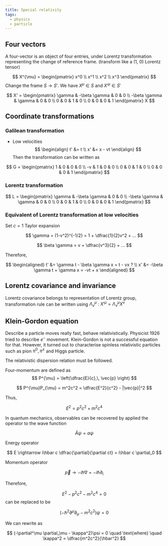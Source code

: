 ```yaml
---
title: Special relativity
tags:
  - physics
  - particle
---
```

## Four vectors
A four-vector is an object of four entries, under Lorentz transformation representing the change of reference frame. (transform like a (1, 0) Lorentz tensor)

$$
X^{\mu} = \begin{pmatrix} x^0 \\ x^1 \\ x^2 \\ x^3 \end{pmatrix}
$$
Change the frame $S \rightarrow S'$. We have $X^{\mu} \in S$ and $X'^{\mu} \in S'$ 

$$
X' = \begin{pmatrix} 
\gamma & -\beta \gamma & 0 & 0 \\
-\beta \gamma & \gamma & 0 & 0 \\
0 & 0 & 1 & 0 \\
0 & 0 & 0 & 1 
\end{pmatrix} X 
$$

## Coordinate transformations
### Galilean transformation
- Low velocities
$$
\begin{align}
t' &= t \\
x' &= x - vt
\end{align}
$$
Then the transformation can be written as

$$
G = \begin{pmatrix} 
1 & 0 & 0 & 0 \\
-v & 1 & 0 & 0 \\
0 & 0 & 1 & 0 \\
0 & 0 & 0 & 1 
\end{pmatrix}
$$
### Lorentz transformation

$$
L = \begin{pmatrix} 
\gamma & -\beta \gamma & 0 & 0 \\
-\beta \gamma & \gamma & 0 & 0 \\
0 & 0 & 1 & 0 \\
0 & 0 & 0 & 1 
\end{pmatrix}
$$
### Equivalent of Lorentz transformation at low velocities

Set $c=1$ 
Taylor expansion

$$
\gamma = (1-v^2)^{-1/2} = 1 + \dfrac{1}{2}v^2 + ...
$$

$$
\beta \gamma = v + \dfrac{v^3}{2} + ...
$$

Therefore,

$$
\begin{aligned}
t' &= \gamma t - \beta \gamma x = t - vx ? \\
x' &= -\beta \gamma t + \gamma x = -vt + x
\end{aligned} 
$$

## Lorentz covariance and invariance
Lorentz covariance belongs to representation of Lorentz group, transformation rule can be written using $\Lambda_\nu^\mu$ : $X'^\mu = \Lambda^{\mu}_\nu X^{\nu}$ 


## Klein-Gordon equation

Describe a particle moves really fast, behave relativistically. Physicist 1926 tried to describe $e^-$ movement. Klein-Gordon is not a successful equation for that. However, it turned out to characterise spinless relativistic particles such as pion $\pi^0,\, \pi^{\pm}$ and Higgs particle.

The relativistic dispersion relation must be followed. 

Four-momentum are defined as
$$
P^{\mu} = \left(\dfrac{E}{c},\, \vec{p} \right)
$$

$$
P^{\mu}P_{\mu} = m^2c^2 = \dfrac{E^2}{c^2} - |\vec{p}|^2
$$

Thus, 

$$
E^2 = p^2c^2 +m^2c^4
$$

In quantum mechanics, observables can be recovered by applied the operator to the wave function

$$
\hat A \psi = a\psi
$$

Energy operator

$$
E \rightarrow i\hbar c \dfrac{\partial}{\partial ct} = i\hbar c \partial_0
$$

Momentum operator

$$
\vec{p} \rightarrow -i\hbar \nabla = -i\hbar \partial_i
$$

Therefore,

$$
E^2 - p^2c^2 - m^2c^4 = 0
$$
can be replaced to be

$$
(-\hbar^2 \partial^{\mu}\partial_{\mu} - m^2 c^2)\psi = 0
$$

We can rewrite as

$$
(-\partial^\mu \partial_\mu - \kappa^2)\psi = 0 \quad \text{where} \quad \kappa^2 = \dfrac{m^2c^2}{\hbar^2}
$$

